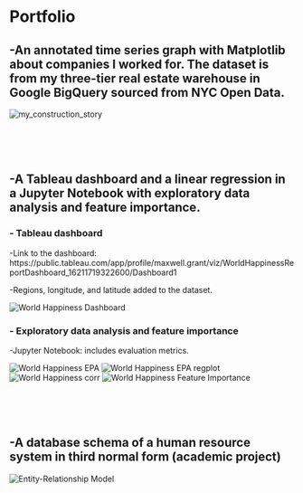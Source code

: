 <h1> Portfolio </h1>

<h2>-An annotated time series graph with Matplotlib about companies I worked for. The dataset is from my three-tier real estate warehouse in Google BigQuery sourced from NYC Open Data.</h2>

![my_construction_story](https://github.com/MaxwellGrant90/MaxwellGrant90/assets/88124878/1440fc59-05c0-489f-97ca-f53294bd2975)



<br><br><br><h2>-A Tableau dashboard and a linear regression in a Jupyter Notebook with exploratory data analysis and feature importance.</h2>

<h3>- Tableau dashboard</h3>
-Link to the dashboard: https://public.tableau.com/app/profile/maxwell.grant/viz/WorldHappinessReportDashboard_16211719322600/Dashboard1

-Regions, longitude, and latitude added to the dataset.

![World Happiness Dashboard](https://user-images.githubusercontent.com/88124878/127759660-bc014a4f-9cd0-4e93-aea0-32e6aa0dfd38.png)



<h3>- Exploratory data analysis and feature importance</h3>
-Jupyter Notebook: includes evaluation metrics.

![World Happiness EPA](https://user-images.githubusercontent.com/88124878/127779616-f9edf24b-5c56-4967-a8b1-42b3989d4820.png)
![World Happiness EPA regplot](https://user-images.githubusercontent.com/88124878/127758741-538e366b-5181-49a3-801e-c9ba63733711.png)
![World Happiness corr](https://user-images.githubusercontent.com/88124878/127779610-2bede530-e348-448b-9184-a4e8ea0067dc.png)
![World Happiness Feature Importance](https://user-images.githubusercontent.com/88124878/127758744-1d8b7371-5d91-4966-81ec-497f5d5c7962.png)



<br><br><br><h2>-A database schema of a human resource system in third normal form (academic project)</h2>

![Entity-Relationship Model](https://user-images.githubusercontent.com/88124878/127951189-8b6599ac-1d8f-4516-aa79-6d3f53a3c659.png)







<!---
MaxwellGrant90/MaxwellGrant90 is a ✨ special ✨ repository because its `README.md` (this file) appears on your GitHub profile.
You can click the Preview link to take a look at your changes.
--->
